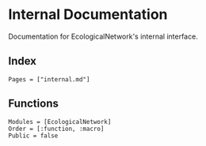 # Internal Documentation

Documentation for EcologicalNetwork's internal interface.

## Index

~~~@index
Pages = ["internal.md"]
~~~

## Functions

~~~@autodocs
Modules = [EcologicalNetwork]
Order = [:function, :macro]
Public = false
~~~
